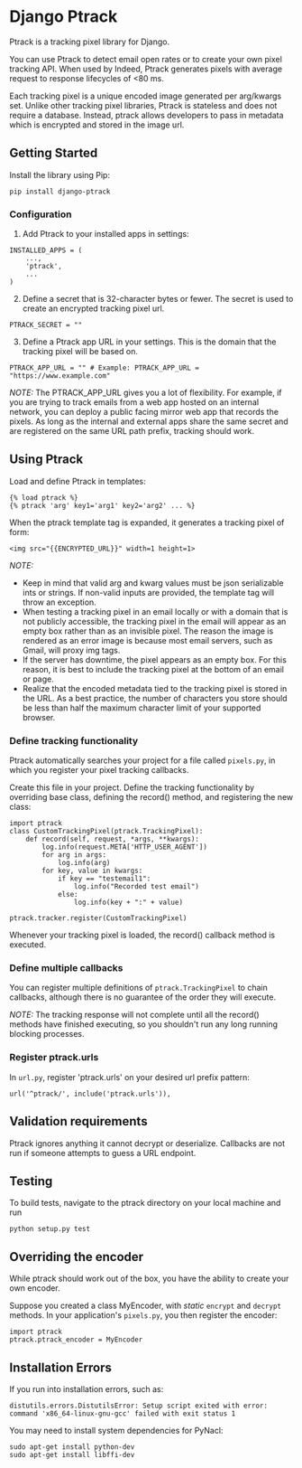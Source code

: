 # Django Ptrack
Ptrack is a tracking pixel library for Django.

You can use Ptrack to detect email open rates or to create your own pixel tracking API.
When used by Indeed, Ptrack generates pixels with average request to response lifecycles of <80 ms.

Each tracking pixel is a unique encoded image generated per arg/kwargs set.
Unlike other tracking pixel libraries, Ptrack is stateless and does not require a database.
Instead, ptrack allows developers to pass in metadata which is encrypted and stored in the image url.

## Getting Started
Install the library using Pip:
```
pip install django-ptrack
```

### Configuration
1. Add Ptrack to your installed apps in settings:
```
INSTALLED_APPS = (
    ...,
    'ptrack',
    ...
)
```

2. Define a secret that is 32-character bytes or fewer.
The secret is used to create an encrypted tracking pixel url.
```
PTRACK_SECRET = ""
```

3.  Define a Ptrack app URL in your settings. This is the domain that the tracking pixel will be based on.
```
PTRACK_APP_URL = "" # Example: PTRACK_APP_URL = "https://www.example.com"
```

*NOTE:* The PTRACK_APP_URL gives you a lot of flexibility.
For example, if you are trying to track emails from a web app hosted on an internal network, you can deploy a public facing mirror web app that records the pixels.
As long as the internal and external apps share the same secret and are registered on the same URL path prefix, tracking should work.



## Using Ptrack
Load and define Ptrack in templates:
```
{% load ptrack %}
{% ptrack 'arg' key1='arg1' key2='arg2' ... %}
```

When the ptrack template tag is expanded, it generates a tracking pixel of form:
```
<img src="{{ENCRYPTED_URL}}" width=1 height=1>
```

*NOTE:*
* Keep in mind that valid arg and kwarg values must be json serializable ints or strings.
If non-valid inputs are provided, the template tag will throw an exception. 
* When testing a tracking pixel in an email locally or with a domain that is not publicly accessible, the tracking pixel in the email will appear as an empty box rather than as an invisible pixel.
The reason the image is rendered as an error image is because most email servers, such as Gmail, will proxy img tags.
* If the server has downtime, the pixel appears as an empty box.
For this reason, it is best to include the tracking pixel at the bottom of an email or page. 
* Realize that the encoded metadata tied to the tracking pixel is stored in the URL.
As a best practice, the number of characters you store should be less than half the maximum character limit of your supported browser. 


### Define tracking functionality
Ptrack automatically searches your project for a file called `pixels.py`, in which you register your pixel tracking callbacks.

Create this file in your project.
Define the tracking functionality by overriding base class, defining the record() method, and registering the new class:
```
import ptrack
class CustomTrackingPixel(ptrack.TrackingPixel):
    def record(self, request, *args, **kwargs):
        log.info(request.META['HTTP_USER_AGENT'])
        for arg in args:
            log.info(arg)
        for key, value in kwargs:
            if key == "testemail1":
                log.info("Recorded test email")
            else:
                log.info(key + ":" + value)

ptrack.tracker.register(CustomTrackingPixel)
```

Whenever your tracking pixel is loaded, the record() callback method is executed. 

### Define multiple callbacks
You can register multiple definitions of `ptrack.TrackingPixel` to chain callbacks, although there is no guarantee of the order they will execute. 

*NOTE:* The tracking response will not complete until all the record() methods have finished executing, so you shouldn't run any long running blocking processes.

### Register ptrack.urls
In `url.py`, register 'ptrack.urls' on your desired url prefix pattern:
```
url('^ptrack/', include('ptrack.urls')),
```

## Validation requirements
Ptrack ignores anything it cannot decrypt or deserialize.
Callbacks are not run if someone attempts to guess a URL endpoint.


## Testing
To build tests, navigate to the ptrack directory on your local machine and run
```
python setup.py test
```

## Overriding the encoder
While ptrack should work out of the box, you have the ability to create your own encoder. 

Suppose you created a class MyEncoder, with _static_ `encrypt` and `decrypt` methods.
In your application's `pixels.py`, you then register the encoder:
```
import ptrack
ptrack.ptrack_encoder = MyEncoder
```

## Installation Errors
If you run into installation errors, such as:
```
distutils.errors.DistutilsError: Setup script exited with error: command 'x86_64-linux-gnu-gcc' failed with exit status 1
```

You may need to install system dependencies for PyNacl:
```
sudo apt-get install python-dev
sudo apt-get install libffi-dev
```